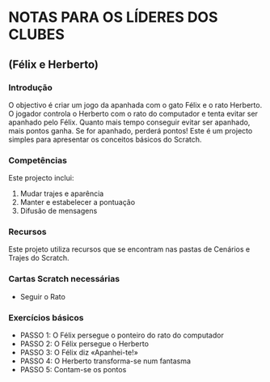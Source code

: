 # NOTAS PARA OS LÍDERES DOS CLUBES
## (Félix e Herberto)

### Introdução

O objectivo é criar um jogo da apanhada com o gato Félix e o rato Herberto. O
jogador controla o Herberto com o rato do computador e tenta evitar ser apanhado
pelo Félix. Quanto mais tempo conseguir evitar ser apanhado, mais pontos ganha.
Se for apanhado, perderá pontos! Este é um projecto simples para apresentar os
conceitos básicos do Scratch.

### Competências

Este projecto inclui:

1. Mudar trajes e aparência
2. Manter e estabelecer a pontuação
3. Difusão de mensagens

### Recursos

Este projeto utiliza recursos que se encontram nas pastas de Cenários e Trajes
do Scratch.

### Cartas Scratch necessárias

- Seguir o Rato

### Exercícios básicos

- PASSO 1: O Félix persegue o ponteiro do rato do computador
- PASSO 2: O Félix persegue o Herberto
- PASSO 3: O Félix diz «Apanhei-te!»
- PASSO 4: O Herberto transforma-se num fantasma
- PASSO 5: Contam-se os pontos